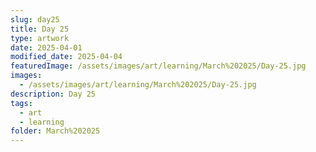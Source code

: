 ```yaml
---
slug: day25
title: Day 25
type: artwork
date: 2025-04-01
modified_date: 2025-04-04
featuredImage: /assets/images/art/learning/March%202025/Day-25.jpg
images:
  - /assets/images/art/learning/March%202025/Day-25.jpg
description: Day 25
tags:
  - art
  - learning
folder: March%202025
---
```

